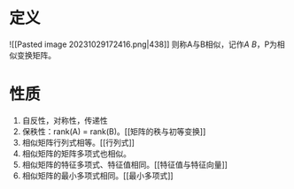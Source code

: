 # 定义
![[Pasted image 20231029172416.png|438]]
则称A与B相似，记作$A~B$，P为相似变换矩阵。
# 性质
1. 自反性，对称性，传递性
2. 保秩性：rank(A) = rank(B)。[[矩阵的秩与初等变换]]
3. 相似矩阵行列式相等。[[行列式]]
4. 相似矩阵的矩阵多项式也相似。
5. 相似矩阵的特征多项式、特征值相同。[[特征值与特征向量]]
6. 相似矩阵的最小多项式相同。[[最小多项式]]
